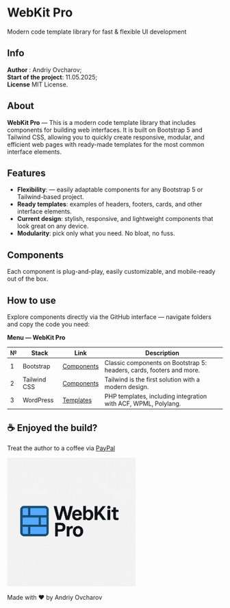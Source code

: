 # WebKit Pro
Modern code template library for fast & flexible UI development

<h2>Info</h2>

**Author** : Andriy Ovcharov;<br>
**Start of the project**: 11.05.2025;<br>
**License** MIT License.

<h2>About</h2>

**WebKit Pro** — This is a modern code template library that includes components for building web interfaces. It is built on Bootstrap 5 and Tailwind CSS, allowing you to quickly create responsive, modular, and efficient web pages with ready-made templates for the most common interface elements.

## Features

- **Flexibility**: — easily adaptable components for any Bootstrap 5 or Tailwind-based project.
- **Ready templates**: examples of headers, footers, cards, and other interface elements.
- **Current design**: stylish, responsive, and lightweight components that look great on any device.
- **Modularity**: pick only what you need. No bloat, no fuss.

## Components
Each component is plug-and-play, easily customizable, and mobile-ready out of the box.

## How to use
Explore components directly via the GitHub interface — navigate folders and copy the code you need:

**Menu — WebKit Pro**

| №  | Stack | Link | Description |
|----|---------|---------|----------------|
| 1  | Bootstrap | [Components](https://github.com/ovcharovcoder/webkit-pro/tree/main/bootstrap) | Classic components on Bootstrap 5: headers, cards, footers and more. |
| 2  | Tailwind CSS | [Components](https://github.com/ovcharovcoder/webkit-pro/tree/main/tailwind) | Tailwind is the first solution with a modern design. |
| 3  | WordPress | [Templates](https://github.com/ovcharovcoder/webkit-pro/tree/main/wordpress) | PHP templates, including integration with ACF, WPML, Polylang. |


## ☕ Enjoyed the build? 
Treat the author to a coffee via [PayPal](https://www.paypal.com/donate/?business=datoshcode@gmail.com)



  <img src="logo.webp" alt="webkit-pro" style="width: 300px;">

Made with ♥ by Andriy Ovcharov



